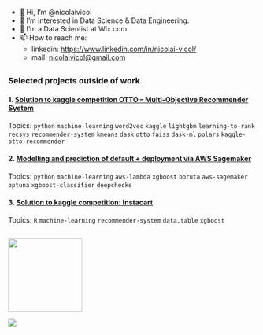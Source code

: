 - 👋 Hi, I’m @nicolaivicol
- 👀 I’m interested in Data Science & Data Engineering.
- 🌱 I’m a Data Scientist at Wix.com.
- 📫 How to reach me:
  -  linkedin: https://www.linkedin.com/in/nicolai-vicol/
  -  mail: nicolaivicol@gmail.com

##

### Selected projects outside of work
#### 1. [Solution to kaggle competition OTTO – Multi-Objective Recommender System](https://github.com/nicolaivicol/otto-recommender)
Topics: `python` `machine-learning` `word2vec` `kaggle` `lightgbm` `learning-to-rank` `recsys` `recommender-system` `kmeans` `dask` `otto` `faiss` `dask-ml` `polars` `kaggle-otto-recommender`

#### 2. [Modelling and prediction of default + deployment via AWS Sagemaker](https://github.com/nicolaivicol/ml-pred-default-deploy-aws-sagemaker)
Topics: `python` `machine-learning` `aws-lambda` `xgboost` `boruta` `aws-sagemaker` `optuna` `xgboost-classifier` `deepchecks`

#### 3. [Solution to kaggle competition: Instacart](https://github.com/nicolaivicol/kaggle-ml/blob/master/instacart)
Topics: `R` `machine-learning` `recommender-system` `data.table` `xgboost`

##
<div align="left">
  <img height="150" src="https://media.giphy.com/media/5dYeglPmPC5lL7xYhs/giphy.gif"  />
</div>

![](https://komarev.com/ghpvc/?username=nicolaivicol)

<!---
nicolaivicol/nicolaivicol is a ✨ special ✨ repository because its `README.md` (this file) appears on your GitHub profile.
You can click the Preview link to take a look at your changes.
--->
